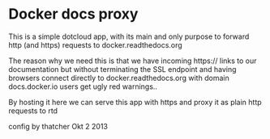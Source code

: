 # Docker docs proxy

This is a simple dotcloud app, with its main and only purpose to forward
http (and https) requests to docker.readthedocs.org

The reason why we need this is that we have incoming https:// links to
our documentation but without terminating the SSL endpoint and having 
browsers connect directly to docker.readthedocs.org with domain docs.docker.io
users get ugly red warnings.. 

By hosting it here we can serve this app with https and proxy it as plain
http requests to rtd

config by thatcher Okt 2 2013
